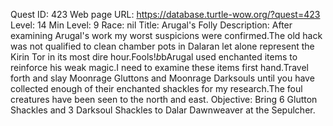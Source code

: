 Quest ID: 423
Web page URL: https://database.turtle-wow.org/?quest=423
Level: 14
Min Level: 9
Race: nil
Title: Arugal's Folly
Description: After examining Arugal's work my worst suspicions were confirmed.The old hack was not qualified to clean chamber pots in Dalaran let alone represent the Kirin Tor in its most dire hour.Fools!$b$bArugal used enchanted items to reinforce his weak magic.I need to examine these items first hand.Travel forth and slay Moonrage Gluttons and Moonrage Darksouls until you have collected enough of their enchanted shackles for my research.The foul creatures have been seen to the north and east.
Objective: Bring 6 Glutton Shackles and 3 Darksoul Shackles to Dalar Dawnweaver at the Sepulcher.
